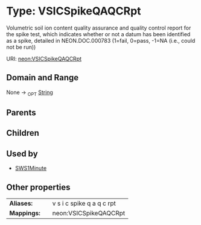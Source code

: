 
# Type: VSICSpikeQAQCRpt


Volumetric soil ion content quality assurance and quality control report for the spike test, which indicates whether or not a datum has been identified as a spike, detailed in NEON.DOC.000783 (1=fail, 0=pass, -1=NA (i.e., could not be run))

URI: [neon:VSICSpikeQAQCRpt](https://data.neonscience.org/VSICSpikeQAQCRpt)


## Domain and Range

None ->  <sub>OPT</sub> [String](types/String.md)

## Parents


## Children


## Used by

 * [SWS1Minute](SWS1Minute.md)

## Other properties

|  |  |  |
| --- | --- | --- |
| **Aliases:** | | v s i c spike q a q c rpt |
| **Mappings:** | | neon:VSICSpikeQAQCRpt |

